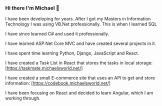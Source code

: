 ### Hi there I'm Michael 👋

I have been developing for years. After I got my Masters in Information Technology I was using VB.Net professionally. This is when I learned SQL

I have since learned C# and used it professionally.

I have learned ASP.Net Core MVC and have created several projects in it.

I have spent time learning Python, Django, JavaScript and React. 

I have created a Task List in React that stores the tasks in local storage: [https://taskmate.michaelsworld.net/]

I have created a small E-commerce site that uses an API to get and store information: [https://codebook.michaelsworld.net/]

I have been focusing on React and decided to learn Angular, which I am working through.
<!--
**MichaelTRutherford/MichaelTRutherford** is a ✨ _special_ ✨ repository because its `README.md` (this file) appears on your GitHub profile.

Here are some ideas to get you started:

- 🔭 I’m currently working on ...
- 🌱 I’m currently learning ...
- 👯 I’m looking to collaborate on ...
- 🤔 I’m looking for help with ...
- 💬 Ask me about ...
- 📫 How to reach me: ...
- 😄 Pronouns: ...
- ⚡ Fun fact: ...
-->

